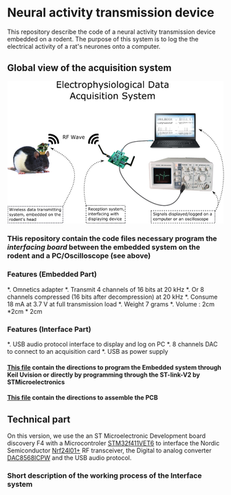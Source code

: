 # Neural activity transmission device 

This repository describe the code of a neural activity transmission device embedded on a rodent.
The purpose of this system is to log the the electrical activity of a rat's neurones onto a computer.

## Global view of the acquisition system 

![alt text][global_system]

[global_system]: https://raw.githubusercontent.com/pseudoincorrect/Electrophy_Base_System/master/pictures/global_system.png "Global data acquisition system"


### THis repository contain the code files necessary program the *interfacing board* between the embedded system on the rodent and a PC/Oscilloscope (see above)


### Features (Embedded Part)

*. Omnetics adapter
*. Transmit 4 channels of 16 bits at 20 kHz 
*. Or 8 channels compressed (16 bits after decompression) at 20 kHz
*. Consume 18 mA at 3.7 V at full transmission load
*. Weight 7 grams 
*. Volume : 2cm *2cm * 2cm 


### Features (Interface Part)

*. USB audio protocol interface to display and log on PC
*. 8 channels DAC to connect to an acquisition card
*. USB as power supply


#### [This file]( https://github.com/pseudoincorrect/Electrophy_Base_System/UserManual.txt)  contain the directions to program the Embedded system through Keil Uvision or directly by programming through the ST-link-V2 by STMicroelectronics

#### [This file]( https://github.com/pseudoincorrect/Electrophy_Base_System/Eagle/AssemblyDirection.txt) contain the directions to assemble the PCB


## Technical part

On this version, we use the an ST Microelectronic Development board discovery F4 with a Microcontroler [STM32f411VET6](http://www.st.com/web/en/catalog/tools/PF260946) to interface the Nordic Semiconductor [Nrf24l01+](http://www.nordicsemi.com/eng/Products/2.4GHz-RF/nRF24L01) RF transceiver, the Digital to analog converter [DAC8568ICPW](http://fr.rs-online.com/web/p/cna-a-usage-general/7093131/) and the USB audio protocol.

### Short description of the working process of the Interface system

